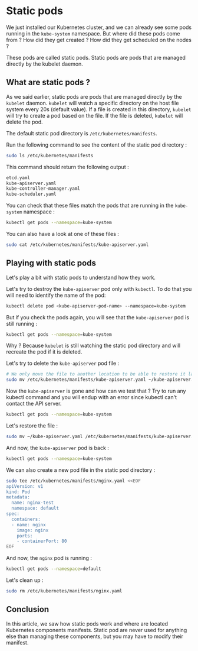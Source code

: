 # Static pods

We just installed our Kubernetes cluster, and we can already see some pods running in the `kube-system` namespace. But where did these pods come from ? How did they get created ? How did they get scheduled on the nodes ?

These pods are called static pods. Static pods are pods that are managed directly by the kubelet daemon.

## What are static pods ?

As we said earlier, static pods are pods that are managed directly by the `kubelet` daemon. `kubelet` will watch a specific directory on the host file system every 20s (default value). If a file is created in this directory, `kubelet` will try to create a pod based on the file. If the file is deleted, `kubelet` will delete the pod.

The default static pod directory is `/etc/kubernetes/manifests`.

Run the following command to see the content of the static pod directory :

```bash
sudo ls /etc/kubernetes/manifests
```

This command should return the following output :

```bash
etcd.yaml
kube-apiserver.yaml
kube-controller-manager.yaml
kube-scheduler.yaml
```

You can check that these files match the pods that are running in the `kube-system` namespace :

```bash
kubectl get pods --namespace=kube-system
```

You can also have a look at one of these files :

```bash
sudo cat /etc/kubernetes/manifests/kube-apiserver.yaml
```

## Playing with static pods

Let's play a bit with static pods to understand how they work.

Let's try to destroy the `kube-apiserver` pod only with `kubectl`. To do that you will need to identify the name of the pod:

```bash
kubectl delete pod <kube-apiserver-pod-name> --namespace=kube-system
```

But if you check the pods again, you will see that the `kube-apiserver` pod is still running :

```bash
kubectl get pods --namespace=kube-system
```

Why ? Because `kubelet` is still watching the static pod directory and will recreate the pod if it is deleted.

Let's try to delete the `kube-apiserver` pod file :

```bash
# We only move the file to another location to be able to restore it later, what's important is that the file is deleted from the static pod directory
sudo mv /etc/kubernetes/manifests/kube-apiserver.yaml ~/kube-apiserver.yaml
```

Now the `kube-apiserver` is gone and how can we test that ? Try to run any kubectl command and you will endup with an error since kubectl can't contact the API server.

```bash
kubectl get pods --namespace=kube-system
```

Let's restore the file :

```bash
sudo mv ~/kube-apiserver.yaml /etc/kubernetes/manifests/kube-apiserver.yaml
```

And now, the `kube-apiserver` pod is back :

```bash
kubectl get pods --namespace=kube-system
```

We can also create a new pod file in the static pod directory :

```bash
sudo tee /etc/kubernetes/manifests/nginx.yaml <<EOF
apiVersion: v1
kind: Pod
metadata:
  name: nginx-test
  namespace: default
spec:
  containers:
  - name: nginx
    image: nginx
    ports:
    - containerPort: 80
EOF
```

And now, the `nginx` pod is running :

```bash
kubectl get pods --namespace=default
```

Let's clean up :

```bash
sudo rm /etc/kubernetes/manifests/nginx.yaml
```

## Conclusion

In this article, we saw how static pods work and where are located Kubernetes components manifests. Static pod are never used for anything else than managing these components, but you may have to modify their manifest.
